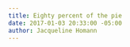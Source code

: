 ```yaml
---
title: Eighty percent of the pie
date: 2017-01-03 20:33:00 -05:00
author: Jacqueline Homann
---
```


